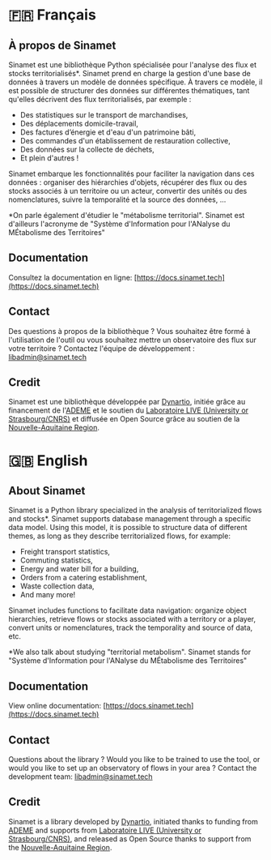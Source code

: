 # 🇫🇷 Français

## À propos de Sinamet

Sinamet est une bibliothèque Python spécialisée pour l'analyse des flux et stocks
territorialisés\*. Sinamet prend en charge la gestion d'une
base de données à travers un modèle de données spécifique. À travers ce modèle,
il est possible de structurer des données sur différentes thématiques,
tant qu'elles décrivent des flux territorialisés, par exemple :

 * Des statistiques sur le transport de marchandises,
 * Des déplacements domicile-travail,
 * Des factures d’énergie et d'eau d'un patrimoine bâti,
 * Des commandes d'un établissement de restauration collective,
 * Des données sur la collecte de déchets,
 * Et plein d'autres !

Sinamet embarque les fonctionnalités pour faciliter la navigation dans ces données :
organiser des hiérarchies d'objets, récupérer des flux ou des stocks associés
à un territoire ou un acteur, convertir des unités ou des nomenclatures,
suivre la temporalité et la source des données, ...

\*On parle également d'étudier le "métabolisme territorial".
Sinamet est d'ailleurs l'acronyme de "Système d'Information pour l'ANalyse du
MÉtabolisme des Territoires"

## Documentation

Consultez la documentation en ligne: [https://docs.sinamet.tech](https://docs.sinamet.tech)

## Contact

Des questions à propos de la bibliothèque ? Vous souhaitez être formé à
l'utilisation de l'outil ou vous souhaitez mettre un observatoire des flux sur
votre territoire ? Contactez l'équipe de développement : libadmin@sinamet.tech

## Credit

Sinamet est une bibliothèque développée par [Dynartio](https://dynartio.com),
initiée grâce au financement de l'[ADEME](https://ademe.fr) et le soutien du
[Laboratoire LIVE (University or Strasbourg/CNRS)](https://live.unistra.fr)
et diffusée en Open Source grâce au soutien de la
[Nouvelle-Aquitaine Region](https://nouvelle-aquitaine.fr).

# 🇬🇧 English

## About Sinamet

Sinamet is a Python library specialized in the analysis of territorialized
flows and stocks\*. Sinamet supports database management through a specific data
model. Using this model, it is possible to structure data of different themes,
as long as they describe territorialized flows, for example:

 * Freight transport statistics,
 * Commuting statistics,
 * Energy and water bill for a building,
 * Orders from a catering establishment,
 * Waste collection data,
 * And many more!

Sinamet includes functions to facilitate data navigation: organize object
hierarchies, retrieve flows or stocks associated with a territory or a player,
convert units or nomenclatures, track the temporality and source of data, etc.

\*We also talk about studying "territorial metabolism". Sinamet stands for
"Système d'Information pour l'ANalyse du MÉtabolisme des Territoires"

## Documentation

View online documentation: [https://docs.sinamet.tech](https://docs.sinamet.tech)

## Contact

Questions about the library ? Would you like to be trained to use the tool,
or would you like to set up an observatory of flows in your area ?
Contact the development team: libadmin@sinamet.tech

## Credit

Sinamet is a library developed by [Dynartio](https://dynartio.com), initiated
thanks to funding from [ADEME](https://ademe.fr) and supports from
[Laboratoire LIVE (University or Strasbourg/CNRS)](https://live.unistra.fr), and
released as Open Source thanks to support from the
[Nouvelle-Aquitaine Region](https://nouvelle-aquitaine.fr).
